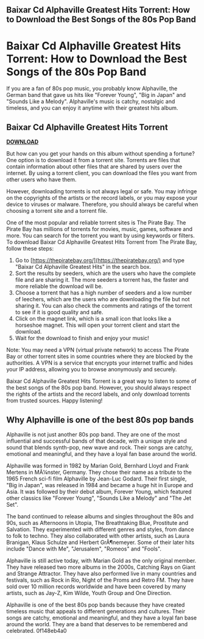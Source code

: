 ## Baixar Cd Alphaville Greatest Hits Torrent: How to Download the Best Songs of the 80s Pop Band

  
# Baixar Cd Alphaville Greatest Hits Torrent: How to Download the Best Songs of the 80s Pop Band
 
If you are a fan of 80s pop music, you probably know Alphaville, the German band that gave us hits like "Forever Young", "Big in Japan" and "Sounds Like a Melody". Alphaville's music is catchy, nostalgic and timeless, and you can enjoy it anytime with their greatest hits album.
 
## Baixar Cd Alphaville Greatest Hits Torrent


[**DOWNLOAD**](https://www.google.com/url?q=https%3A%2F%2Ftinurll.com%2F2tK9Fu&sa=D&sntz=1&usg=AOvVaw27yihlxJMB19mjPV-AhTnq)

 
But how can you get your hands on this album without spending a fortune? One option is to download it from a torrent site. Torrents are files that contain information about other files that are shared by users over the internet. By using a torrent client, you can download the files you want from other users who have them.
 
However, downloading torrents is not always legal or safe. You may infringe on the copyrights of the artists or the record labels, or you may expose your device to viruses or malware. Therefore, you should always be careful when choosing a torrent site and a torrent file.
 
One of the most popular and reliable torrent sites is The Pirate Bay. The Pirate Bay has millions of torrents for movies, music, games, software and more. You can search for the torrent you want by using keywords or filters. To download Baixar Cd Alphaville Greatest Hits Torrent from The Pirate Bay, follow these steps:
 
1. Go to [https://thepiratebay.org/](https://thepiratebay.org/) and type "Baixar Cd Alphaville Greatest Hits" in the search box.
2. Sort the results by seeders, which are the users who have the complete file and are sharing it. The more seeders a torrent has, the faster and more reliable the download will be.
3. Choose a torrent that has a high number of seeders and a low number of leechers, which are the users who are downloading the file but not sharing it. You can also check the comments and ratings of the torrent to see if it is good quality and safe.
4. Click on the magnet link, which is a small icon that looks like a horseshoe magnet. This will open your torrent client and start the download.
5. Wait for the download to finish and enjoy your music!

Note: You may need a VPN (virtual private network) to access The Pirate Bay or other torrent sites in some countries where they are blocked by the authorities. A VPN is a service that encrypts your internet traffic and hides your IP address, allowing you to browse anonymously and securely.
 
Baixar Cd Alphaville Greatest Hits Torrent is a great way to listen to some of the best songs of the 80s pop band. However, you should always respect the rights of the artists and the record labels, and only download torrents from trusted sources. Happy listening!
  
## Why Alphaville is one of the best 80s pop bands
 
Alphaville is not just another 80s pop band. They are one of the most influential and successful bands of that decade, with a unique style and sound that blends synth-pop, new wave and rock. Their songs are catchy, emotional and meaningful, and they have a loyal fan base around the world.
 
Alphaville was formed in 1982 by Marian Gold, Bernhard Lloyd and Frank Mertens in MÃ¼nster, Germany. They chose their name as a tribute to the 1965 French sci-fi film Alphaville by Jean-Luc Godard. Their first single, "Big in Japan", was released in 1984 and became a huge hit in Europe and Asia. It was followed by their debut album, Forever Young, which featured other classics like "Forever Young", "Sounds Like a Melody" and "The Jet Set".
 
The band continued to release albums and singles throughout the 80s and 90s, such as Afternoons in Utopia, The Breathtaking Blue, Prostitute and Salvation. They experimented with different genres and styles, from dance to folk to techno. They also collaborated with other artists, such as Laura Branigan, Klaus Schulze and Herbert GrÃ¶nemeyer. Some of their later hits include "Dance with Me", "Jerusalem", "Romeos" and "Fools".
 
Alphaville is still active today, with Marian Gold as the only original member. They have released two more albums in the 2000s, Catching Rays on Giant and Strange Attractor. They have also performed live in many countries and festivals, such as Rock in Rio, Night of the Proms and Retro FM. They have sold over 10 million records worldwide and have been covered by many artists, such as Jay-Z, Kim Wilde, Youth Group and One Direction.
 
Alphaville is one of the best 80s pop bands because they have created timeless music that appeals to different generations and cultures. Their songs are catchy, emotional and meaningful, and they have a loyal fan base around the world. They are a band that deserves to be remembered and celebrated.
 0f148eb4a0
